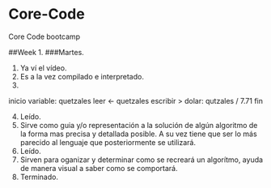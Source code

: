 # Core-Code
Core Code bootcamp

##Week 1.
###Martes.

1. Ya ví el vídeo.
2. Es a la vez compilado e interpretado.
3.
inicio 
variable: quetzales
leer <- quetzales
escribir > dolar: qutzales / 7.71
fin

4. Leído.
5.  Sirve como guia y/o representación a la solución de algún algoritmo de la forma mas precisa y detallada posible. A su vez tiene que ser lo más parecido al lenguaje que posteriormente se utilizará.
7. Leído.
8. Sirven para oganizar y determinar como se recreará un algorítmo, ayuda de manera visual a saber como se comportará.
9. Terminado.

